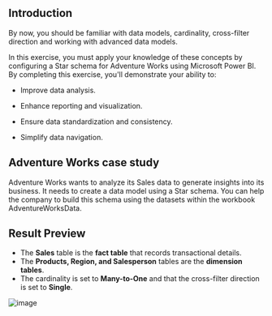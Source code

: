## Introduction
By now, you should be familiar with data models, cardinality, cross-filter direction and working with advanced data models.

In this exercise, you must apply your knowledge of these concepts by configuring a Star schema for Adventure Works using Microsoft Power BI. By completing this exercise, you'll demonstrate your ability to:

- Improve data analysis.

- Enhance reporting and visualization.

- Ensure data standardization and consistency.

- Simplify data navigation.

## Adventure Works case study
Adventure Works wants to analyze its Sales data to generate insights into its business. It needs to create a data model using a Star schema. You can help the company to build this schema using the datasets within the workbook AdventureWorksData.


## Result Preview
- The **Sales** table is the **fact table** that records transactional details.
- The **Products, Region, and Salesperson** tables are the **dimension tables**.
- The cardinality is set to **Many-to-One** and that the cross-filter direction is set to **Single**.
  
![image](https://github.com/user-attachments/assets/320085e7-c790-43fc-a470-97db469485ba)
